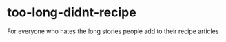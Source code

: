 # too-long-didnt-recipe
For everyone who hates the long stories people add to their recipe articles
